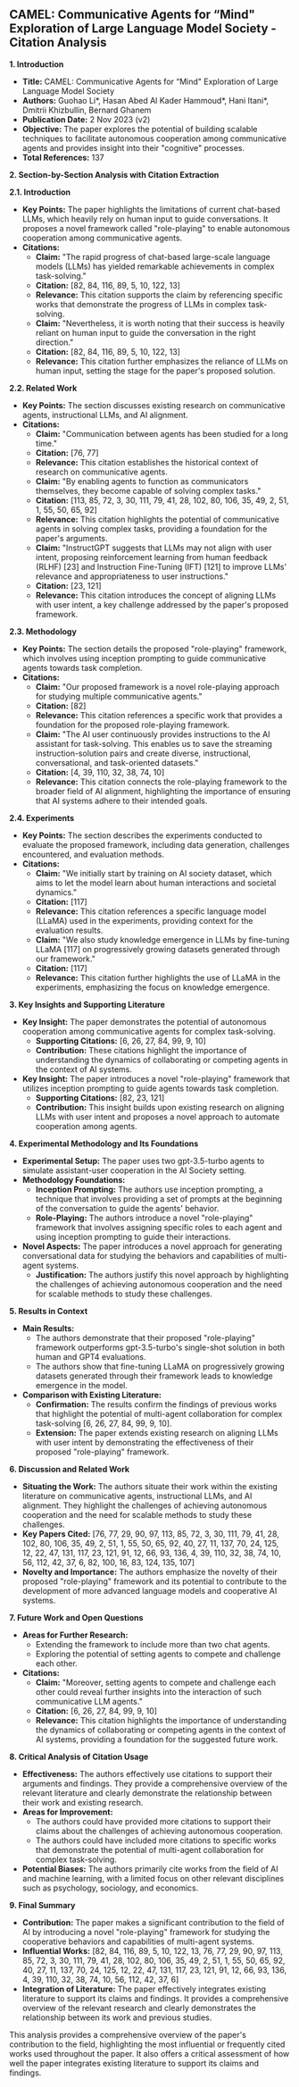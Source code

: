 ## CAMEL: Communicative Agents for “Mind" Exploration of Large Language Model Society - Citation Analysis

**1. Introduction**

- **Title:** CAMEL: Communicative Agents for “Mind" Exploration of Large Language Model Society
- **Authors:** Guohao Li*, Hasan Abed Al Kader Hammoud*, Hani Itani*, Dmitrii Khizbullin, Bernard Ghanem
- **Publication Date:** 2 Nov 2023 (v2)
- **Objective:** The paper explores the potential of building scalable techniques to facilitate autonomous cooperation among communicative agents and provides insight into their "cognitive" processes.
- **Total References:** 137

**2. Section-by-Section Analysis with Citation Extraction**

**2.1. Introduction**

- **Key Points:** The paper highlights the limitations of current chat-based LLMs, which heavily rely on human input to guide conversations. It proposes a novel framework called "role-playing" to enable autonomous cooperation among communicative agents.
- **Citations:**
    - **Claim:** "The rapid progress of chat-based large-scale language models (LLMs) has yielded remarkable achievements in complex task-solving."
    - **Citation:** [82, 84, 116, 89, 5, 10, 122, 13]
    - **Relevance:** This citation supports the claim by referencing specific works that demonstrate the progress of LLMs in complex task-solving.
    - **Claim:** "Nevertheless, it is worth noting that their success is heavily reliant on human input to guide the conversation in the right direction."
    - **Citation:** [82, 84, 116, 89, 5, 10, 122, 13]
    - **Relevance:** This citation further emphasizes the reliance of LLMs on human input, setting the stage for the paper's proposed solution.

**2.2. Related Work**

- **Key Points:** The section discusses existing research on communicative agents, instructional LLMs, and AI alignment.
- **Citations:**
    - **Claim:** "Communication between agents has been studied for a long time."
    - **Citation:** [76, 77]
    - **Relevance:** This citation establishes the historical context of research on communicative agents.
    - **Claim:** "By enabling agents to function as communicators themselves, they become capable of solving complex tasks."
    - **Citation:** [113, 85, 72, 3, 30, 111, 79, 41, 28, 102, 80, 106, 35, 49, 2, 51, 1, 55, 50, 65, 92]
    - **Relevance:** This citation highlights the potential of communicative agents in solving complex tasks, providing a foundation for the paper's arguments.
    - **Claim:** "InstructGPT suggests that LLMs may not align with user intent, proposing reinforcement learning from human feedback (RLHF) [23] and Instruction Fine-Tuning (IFT) [121] to improve LLMs' relevance and appropriateness to user instructions."
    - **Citation:** [23, 121]
    - **Relevance:** This citation introduces the concept of aligning LLMs with user intent, a key challenge addressed by the paper's proposed framework.

**2.3. Methodology**

- **Key Points:** The section details the proposed "role-playing" framework, which involves using inception prompting to guide communicative agents towards task completion.
- **Citations:**
    - **Claim:** "Our proposed framework is a novel role-playing approach for studying multiple communicative agents."
    - **Citation:** [82]
    - **Relevance:** This citation references a specific work that provides a foundation for the proposed role-playing framework.
    - **Claim:** "The AI user continuously provides instructions to the AI assistant for task-solving. This enables us to save the streaming instruction-solution pairs and create diverse, instructional, conversational, and task-oriented datasets."
    - **Citation:** [4, 39, 110, 32, 38, 74, 10]
    - **Relevance:** This citation connects the role-playing framework to the broader field of AI alignment, highlighting the importance of ensuring that AI systems adhere to their intended goals.

**2.4. Experiments**

- **Key Points:** The section describes the experiments conducted to evaluate the proposed framework, including data generation, challenges encountered, and evaluation methods.
- **Citations:**
    - **Claim:** "We initially start by training on AI society dataset, which aims to let the model learn about human interactions and societal dynamics."
    - **Citation:** [117]
    - **Relevance:** This citation references a specific language model (LLaMA) used in the experiments, providing context for the evaluation results.
    - **Claim:** "We also study knowledge emergence in LLMs by fine-tuning LLaMA [117] on progressively growing datasets generated through our framework."
    - **Citation:** [117]
    - **Relevance:** This citation further highlights the use of LLaMA in the experiments, emphasizing the focus on knowledge emergence.

**3. Key Insights and Supporting Literature**

- **Key Insight:** The paper demonstrates the potential of autonomous cooperation among communicative agents for complex task-solving.
    - **Supporting Citations:** [6, 26, 27, 84, 99, 9, 10]
    - **Contribution:** These citations highlight the importance of understanding the dynamics of collaborating or competing agents in the context of AI systems.
- **Key Insight:** The paper introduces a novel "role-playing" framework that utilizes inception prompting to guide agents towards task completion.
    - **Supporting Citations:** [82, 23, 121]
    - **Contribution:** This insight builds upon existing research on aligning LLMs with user intent and proposes a novel approach to automate cooperation among agents.

**4. Experimental Methodology and Its Foundations**

- **Experimental Setup:** The paper uses two gpt-3.5-turbo agents to simulate assistant-user cooperation in the AI Society setting.
- **Methodology Foundations:**
    - **Inception Prompting:** The authors use inception prompting, a technique that involves providing a set of prompts at the beginning of the conversation to guide the agents' behavior.
    - **Role-Playing:** The authors introduce a novel "role-playing" framework that involves assigning specific roles to each agent and using inception prompting to guide their interactions.
- **Novel Aspects:** The paper introduces a novel approach for generating conversational data for studying the behaviors and capabilities of multi-agent systems.
    - **Justification:** The authors justify this novel approach by highlighting the challenges of achieving autonomous cooperation and the need for scalable methods to study these challenges.

**5. Results in Context**

- **Main Results:**
    - The authors demonstrate that their proposed "role-playing" framework outperforms gpt-3.5-turbo's single-shot solution in both human and GPT4 evaluations.
    - The authors show that fine-tuning LLaMA on progressively growing datasets generated through their framework leads to knowledge emergence in the model.
- **Comparison with Existing Literature:**
    - **Confirmation:** The results confirm the findings of previous works that highlight the potential of multi-agent collaboration for complex task-solving [6, 26, 27, 84, 99, 9, 10].
    - **Extension:** The paper extends existing research on aligning LLMs with user intent by demonstrating the effectiveness of their proposed "role-playing" framework.

**6. Discussion and Related Work**

- **Situating the Work:** The authors situate their work within the existing literature on communicative agents, instructional LLMs, and AI alignment. They highlight the challenges of achieving autonomous cooperation and the need for scalable methods to study these challenges.
- **Key Papers Cited:** [76, 77, 29, 90, 97, 113, 85, 72, 3, 30, 111, 79, 41, 28, 102, 80, 106, 35, 49, 2, 51, 1, 55, 50, 65, 92, 40, 27, 11, 137, 70, 24, 125, 12, 22, 47, 131, 117, 23, 121, 91, 12, 66, 93, 136, 4, 39, 110, 32, 38, 74, 10, 56, 112, 42, 37, 6, 82, 100, 16, 83, 124, 135, 107]
- **Novelty and Importance:** The authors emphasize the novelty of their proposed "role-playing" framework and its potential to contribute to the development of more advanced language models and cooperative AI systems.

**7. Future Work and Open Questions**

- **Areas for Further Research:**
    - Extending the framework to include more than two chat agents.
    - Exploring the potential of setting agents to compete and challenge each other.
- **Citations:**
    - **Claim:** "Moreover, setting agents to compete and challenge each other could reveal further insights into the interaction of such communicative LLM agents."
    - **Citation:** [6, 26, 27, 84, 99, 9, 10]
    - **Relevance:** This citation highlights the importance of understanding the dynamics of collaborating or competing agents in the context of AI systems, providing a foundation for the suggested future work.

**8. Critical Analysis of Citation Usage**

- **Effectiveness:** The authors effectively use citations to support their arguments and findings. They provide a comprehensive overview of the relevant literature and clearly demonstrate the relationship between their work and existing research.
- **Areas for Improvement:**
    - The authors could have provided more citations to support their claims about the challenges of achieving autonomous cooperation.
    - The authors could have included more citations to specific works that demonstrate the potential of multi-agent collaboration for complex task-solving.
- **Potential Biases:** The authors primarily cite works from the field of AI and machine learning, with a limited focus on other relevant disciplines such as psychology, sociology, and economics.

**9. Final Summary**

- **Contribution:** The paper makes a significant contribution to the field of AI by introducing a novel "role-playing" framework for studying the cooperative behaviors and capabilities of multi-agent systems.
- **Influential Works:** [82, 84, 116, 89, 5, 10, 122, 13, 76, 77, 29, 90, 97, 113, 85, 72, 3, 30, 111, 79, 41, 28, 102, 80, 106, 35, 49, 2, 51, 1, 55, 50, 65, 92, 40, 27, 11, 137, 70, 24, 125, 12, 22, 47, 131, 117, 23, 121, 91, 12, 66, 93, 136, 4, 39, 110, 32, 38, 74, 10, 56, 112, 42, 37, 6]
- **Integration of Literature:** The paper effectively integrates existing literature to support its claims and findings. It provides a comprehensive overview of the relevant research and clearly demonstrates the relationship between its work and previous studies.

This analysis provides a comprehensive overview of the paper's contribution to the field, highlighting the most influential or frequently cited works used throughout the paper. It also offers a critical assessment of how well the paper integrates existing literature to support its claims and findings.